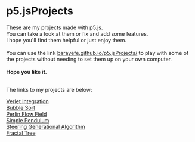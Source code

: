 # p5.jsProjects
These are my projects made with p5.js.
<br>
You can take a look at them or fix and add some features.
<br>
I hope you'll find them helpful or just enjoy them.
<br><br>
You can use the link [barayefe.github.io/p5.jsProjects/](https://barayefe.github.io/p5.jsProjects/) to play with some of the projects without needing to set them up on your own computer.
<br><br>
**Hope you like it.**

<br>
The links to my projects are below:
<br>

[Verlet Integration](/VerletIntegration/index.html)
<br>
[Bubble Sort](/BubbleSort/index.html)
<br>
[Perlin Flow Field](/perlinFlowField/index.html)
<br>
[Simple Pendulum](/SimplePendulum/index.html)
<br>
[Steering Generational Algorithm](/Steering/index.html)
<br>
[Fractal Tree](/FractalTree/index.html)
<br>
